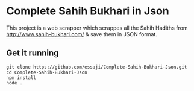 # Complete Sahih Bukhari in Json

This project is a web scrapper which scrappes all the Sahih Hadiths from http://www.sahih-bukhari.com/ & save them in JSON format.

## Get it running

```
git clone https://github.com/essaji/Complete-Sahih-Bukhari-Json.git
cd Complete-Sahih-Bukhari-Json
npm install
node .
```
